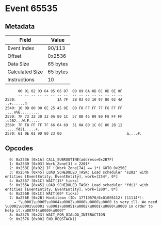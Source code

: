 # Event 65535

## Metadata

| Field           | Value    |
|-----------------|----------|
| Event Index     | 90/113   |
| Offset          | 0x2536   |
| Data Size       | 65 bytes |
| Calculated Size | 65 bytes |
| Instructions    | 10       |

```
      00 01 02 03 04 05 06 07  08 09 0A 0B 0C 0D 0E 0F
      -- -- -- -- -- -- -- --  -- -- -- -- -- -- -- --
2530:                   1A 7F  2B 03 03 10 97 80 02 4A        ..+......J
2540: 10 0D 80 00 6E 25 45 0E  80 F8 FF FF 7F F8 FF FF  ....n%E.........
2550: 7F 73 32 30 32 0A 80 1C  57 80 45 09 80 F8 FF FF  .s202...W.E.....
2560: 7F F8 FF FF 7F 66 64 69  31 0A 80 1C 0C 80 2B 12  .....fdi1.....+.
2570: 61 0E 01 9D 80 23 00                              a....#.         
```

## Opcodes

```
  0: 0x2536 [0x1A] CALL_SUBROUTINE(address=0x2B7F)
  1: 0x2539 [0x03] Work_Zone[3] = 2201*
  2: 0x253E [0x02] IF !(Work_Zone[74] == 1*) GOTO 0x256E
  3: 0x2546 [0x45] LOAD_SCHEDULED_TASK: Load scheduler "s202" with entities [EventEntity, EventEntity], work=[254*, 0*]
  4: 0x2557 [0x1C] WAIT(15* ticks)
  5: 0x255A [0x45] LOAD_SCHEDULED_TASK: Load scheduler "fdi1" with entities [EventEntity, EventEntity], work=[200*, 0*]
  6: 0x256B [0x1C] WAIT(60* ticks)
  7: 0x256E [0x2B] Hantileon (ID: 17719570/0x010E6112) [11114*]:
    → "\u0001\u0005\u0004\u0002\u0000\u0000\u0000 is very ill. We need \u0001\u0001\u0001 \u0001\u0005$\u0002\u0001\u0000\u0000 in order to help it.\u007F1\u0000\u0007"
  8: 0x2575 [0x23] WAIT_FOR_DIALOG_INTERACTION
  9: 0x2576 [0x00] END_REQSTACK()
```
